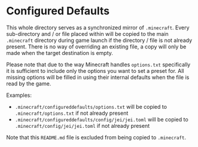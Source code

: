 # Configured Defaults

This whole directory serves as a synchronized mirror of `.minecraft`. Every sub-directory and / or file placed within will be copied to the main `.minecraft` directory during game launch if the directory / file is not already present.
There is no way of overriding an existing file, a copy will only be made when the target destination is empty.

Please note that due to the way Minecraft handles `options.txt` specifically it is sufficient to include only the options you want to set a preset for. All missing options will be filled in using their internal defaults when the file is read by the game.

Examples:
- `.minecraft/configureddefaults/options.txt` will be copied to `.minecraft/options.txt` if not already present
- `.minecraft/configureddefaults/config/jei/jei.toml` will be copied to `.minecraft/config/jei/jei.toml` if not already present

Note that this `README.md` file is excluded from being copied to `.minecraft`.
